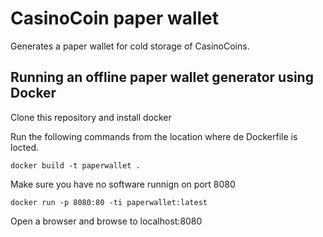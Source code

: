 # CasinoCoin paper wallet
Generates a paper wallet for cold storage of CasinoCoins.

## Running an offline paper wallet generator using Docker
Clone this repository and install docker

Run the following commands from the location where de Dockerfile is locted.
 
 ```docker build -t paperwallet .```
 
Make sure you have no software runnign on port 8080

```docker run -p 8080:80 -ti paperwallet:latest``` 

Open a browser and browse to localhost:8080

 
